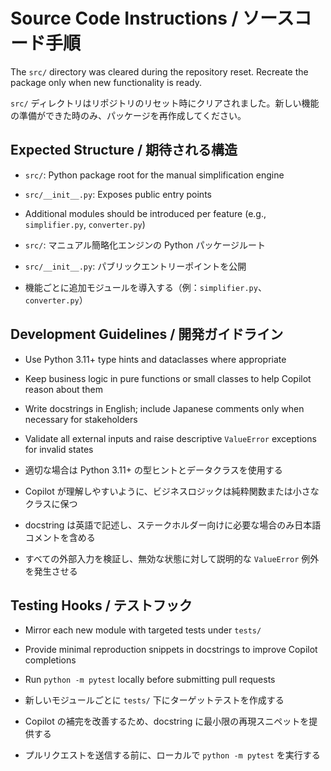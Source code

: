 # Source Code Instructions / ソースコード手順

The `src/` directory was cleared during the repository reset. Recreate the package only when new
functionality is ready.

`src/` ディレクトリはリポジトリのリセット時にクリアされました。新しい機能の準備ができた時のみ、パッケージを再作成してください。

## Expected Structure / 期待される構造

- `src/`: Python package root for the manual simplification engine
- `src/__init__.py`: Exposes public entry points
- Additional modules should be introduced per feature (e.g., `simplifier.py`, `converter.py`)

- `src/`: マニュアル簡略化エンジンの Python パッケージルート
- `src/__init__.py`: パブリックエントリーポイントを公開
- 機能ごとに追加モジュールを導入する（例：`simplifier.py`、`converter.py`）

## Development Guidelines / 開発ガイドライン

- Use Python 3.11+ type hints and dataclasses where appropriate
- Keep business logic in pure functions or small classes to help Copilot reason about them
- Write docstrings in English; include Japanese comments only when necessary for stakeholders
- Validate all external inputs and raise descriptive `ValueError` exceptions for invalid states

- 適切な場合は Python 3.11+ の型ヒントとデータクラスを使用する
- Copilot が理解しやすいように、ビジネスロジックは純粋関数または小さなクラスに保つ
- docstring は英語で記述し、ステークホルダー向けに必要な場合のみ日本語コメントを含める
- すべての外部入力を検証し、無効な状態に対して説明的な `ValueError` 例外を発生させる

## Testing Hooks / テストフック

- Mirror each new module with targeted tests under `tests/`
- Provide minimal reproduction snippets in docstrings to improve Copilot completions
- Run `python -m pytest` locally before submitting pull requests

- 新しいモジュールごとに `tests/` 下にターゲットテストを作成する
- Copilot の補完を改善するため、docstring に最小限の再現スニペットを提供する
- プルリクエストを送信する前に、ローカルで `python -m pytest` を実行する
